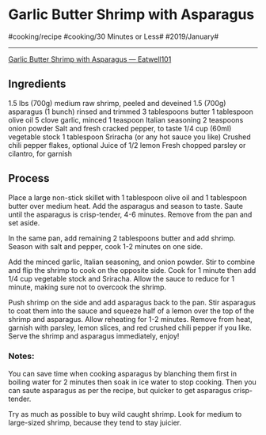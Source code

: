 # Garlic Butter Shrimp with Asparagus
#cooking/recipe #cooking/30 Minutes or Less#  #2019/January#
- - - -
[Garlic Butter Shrimp with Asparagus — Eatwell101](https://www.eatwell101.com/category/healthy-cooking-tips-cook-guide-how-to-cook-well)

## Ingredients
1.5 lbs (700g) medium raw shrimp, peeled and deveined
1.5 (700g) asparagus (1 bunch) rinsed and trimmed
3 tablespoons butter
1 tablespoon olive oil
5 clove garlic, minced
1 teaspoon Italian seasoning
2 teaspoons onion powder
Salt and fresh cracked pepper, to taste
1/4 cup (60ml) vegetable stock
1 tablespoon Sriracha (or any hot sauce you like)
Crushed chili pepper flakes, optional
Juice of 1/2 lemon
Fresh chopped parsley or cilantro, for garnish

## Process
Place a large non-stick skillet with 1 tablespoon olive oil and 1 tablespoon butter over medium heat. Add the asparagus and season to taste. Saute until the asparagus is crisp-tender, 4-6 minutes. Remove from the pan and set aside.

In the same pan, add remaining 2 tablespoons butter and add shrimp. Season with salt and pepper, cook 1-2 minutes on one side.

Add the minced garlic, Italian seasoning, and onion powder. Stir to combine and flip the shrimp to cook on the opposite side.
Cook for 1 minute then add 1/4 cup vegetable stock and Sriracha. Allow the sauce to reduce for 1 minute, making sure not to overcook the shrimp.

Push shrimp on the side and add asparagus back to the pan. Stir asparagus to coat them into the sauce and squeeze half of a lemon over the top of the shrimp and asparagus. Allow reheating for 1-2 minutes. Remove from heat, garnish with parsley, lemon slices, and red crushed chili pepper if you like. Serve the shrimp and asparagus immediately, enjoy!

### Notes:
You can save time when cooking asparagus by blanching them first in boiling water for 2 minutes then soak in ice water to stop cooking. Then you can saute asparagus as per the recipe, but quicker to get asparagus crisp-tender.

Try as much as possible to buy wild caught shrimp. Look for medium to large-sized shrimp, because they tend to stay juicier.

